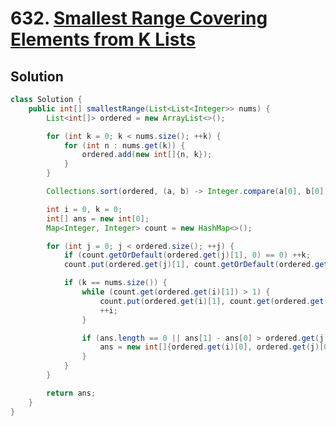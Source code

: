 # 632. [Smallest Range Covering Elements from K Lists](https://leetcode.com/problems/smallest-range-covering-elements-from-k-lists/description/?envType=daily-question&envId=2024-10-13)

## Solution

```java
class Solution {
    public int[] smallestRange(List<List<Integer>> nums) {
        List<int[]> ordered = new ArrayList<>();

        for (int k = 0; k < nums.size(); ++k) {
            for (int n : nums.get(k)) {
                ordered.add(new int[]{n, k});
            }
        }

        Collections.sort(ordered, (a, b) -> Integer.compare(a[0], b[0]));

        int i = 0, k = 0;
        int[] ans = new int[0];
        Map<Integer, Integer> count = new HashMap<>();

        for (int j = 0; j < ordered.size(); ++j) {
            if (count.getOrDefault(ordered.get(j)[1], 0) == 0) ++k;
            count.put(ordered.get(j)[1], count.getOrDefault(ordered.get(j)[1], 0) + 1);

            if (k == nums.size()) {
                while (count.get(ordered.get(i)[1]) > 1) {
                    count.put(ordered.get(i)[1], count.get(ordered.get(i)[1]) - 1);
                    ++i;
                }

                if (ans.length == 0 || ans[1] - ans[0] > ordered.get(j)[0] - ordered.get(i)[0]) {
                    ans = new int[]{ordered.get(i)[0], ordered.get(j)[0]};
                }
            }
        }

        return ans;
    }
}
```
